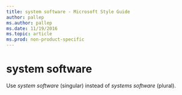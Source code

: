 ```yaml
---
title: system software - Microsoft Style Guide
author: pallep
ms.author: pallep
ms.date: 11/19/2016
ms.topic: article
ms.prod: non-product-specific
---
```


# system software

Use *system software* (singular) instead of *systems software* (plural).
